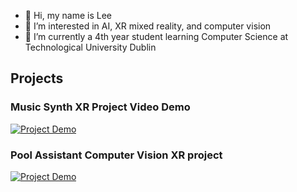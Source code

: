 - 👋 Hi, my name is Lee
- 👀 I’m interested in AI, XR mixed reality, and computer vision
- 🌱 I’m currently a 4th year student learning Computer Science at Technological University Dublin

## **Projects**
### Music Synth XR Project Video Demo
 [![Project Demo](http://img.youtube.com/vi/wHFfQDwnbWw/hqdefault.jpg)](https://www.youtube.com/watch?v=wHFfQDwnbWw)

### Pool Assistant Computer Vision XR project
 [![Project Demo](http://img.youtube.com/vi/xSxluX3aaK4/hqdefault.jpg)](https://www.youtube.com/watch?v=xSxluX3aaK4)
